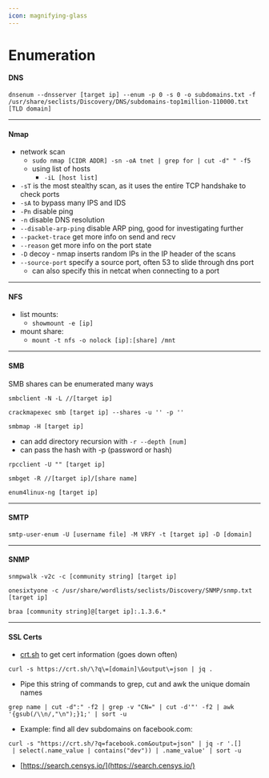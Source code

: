 ```yaml
---
icon: magnifying-glass
---
```


# Enumeration

#### DNS

```shell-session
dnsenum --dnsserver [target ip] --enum -p 0 -s 0 -o subdomains.txt -f /usr/share/seclists/Discovery/DNS/subdomains-top1million-110000.txt [TLD domain]
```

***

#### Nmap

* network scan
  * `sudo nmap [CIDR ADDR] -sn -oA tnet | grep for | cut -d" " -f5`
  * using list of hosts
    * `-iL [host list]`
* `-sT` is the most stealthy scan, as it uses the entire TCP handshake to check ports
* `-sA` to bypass many IPS and IDS
* `-Pn` disable ping
* `-n` disable DNS resolution
* `--disable-arp-ping` disable ARP ping, good for investigating further
* `--packet-trace` get more info on send and recv
* `--reason` get more info on the port state
* `-D` decoy - nmap inserts random IPs in the IP header of the scans
* `--source-port` specify a source port, often 53 to slide through dns port
  * can also specify this in netcat when connecting to a port

***

#### NFS

* list mounts:
  * `showmount -e [ip]`
* mount share:
  * `mount -t nfs -o nolock [ip]:[share] /mnt`

***

#### SMB

SMB shares can be enumerated many ways

```
smbclient -N -L //[target ip]
```

```
crackmapexec smb [target ip] --shares -u '' -p ''
```

```
smbmap -H [target ip]
```

* can add directory recursion with `-r --depth [num]`
* can pass the hash with -p (password or hash)

```
rpcclient -U "" [target ip]
```

```
smbget -R //[target ip]/[share name]
```

```
enum4linux-ng [target ip]
```

***

#### SMTP

```
smtp-user-enum -U [username file] -M VRFY -t [target ip] -D [domain]
```

***

#### SNMP

```shell-session
snmpwalk -v2c -c [community string] [target ip] 
```

```shell-session
onesixtyone -c /usr/share/wordlists/seclists/Discovery/SNMP/snmp.txt [target ip]
```

```
braa [community string]@[target ip]:.1.3.6.*
```

***

#### SSL Certs

* [crt.sh](https://crt.sh/) to get cert information (goes down often)

```shell-session
curl -s https://crt.sh/\?q\=[domain]\&output\=json | jq .
```

* Pipe this string of commands to grep, cut and awk the unique domain names

```shell-session
grep name | cut -d":" -f2 | grep -v "CN=" | cut -d'"' -f2 | awk '{gsub(/\\n/,"\n");}1;' | sort -u
```

* Example: find all dev subdomains on facebook.com:

```
curl -s "https://crt.sh/?q=facebook.com&output=json" | jq -r '.[]
 | select(.name_value | contains("dev")) | .name_value' | sort -u
```

* [https://search.censys.io/](https://search.censys.io/)


